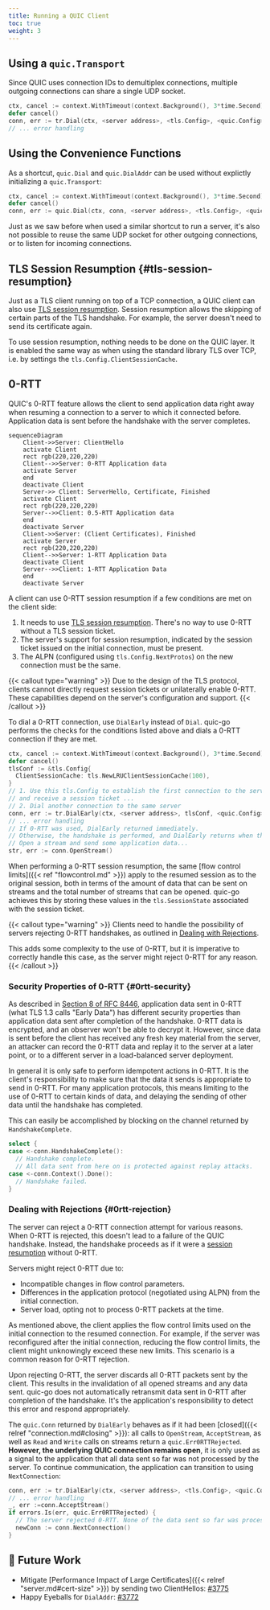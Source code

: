 ```yaml
---
title: Running a QUIC Client
toc: true
weight: 3
---
```


## Using a `quic.Transport`

Since QUIC uses connection IDs to demultiplex connections, multiple outgoing connections can share a single UDP socket.

```go
ctx, cancel := context.WithTimeout(context.Background(), 3*time.Second) // 3s handshake timeout
defer cancel()
conn, err := tr.Dial(ctx, <server address>, <tls.Config>, <quic.Config>)
// ... error handling
```


## Using the Convenience Functions

As a shortcut, `quic.Dial` and `quic.DialAddr` can be used without explictly initializing a `quic.Transport`:

```go
ctx, cancel := context.WithTimeout(context.Background(), 3*time.Second) // 3s handshake timeout
defer cancel()
conn, err := quic.Dial(ctx, conn, <server address>, <tls.Config>, <quic.Config>)
```

Just as we saw before when used a similar shortcut to run a server, it's also not possible to reuse the same UDP socket for other outgoing connections, or to listen for incoming connections.


## TLS Session Resumption {#tls-session-resumption}

Just as a TLS client running on top of a TCP connection, a QUIC client can also use [TLS session resumption](https://datatracker.ietf.org/doc/html/rfc8446#section-2.2). Session resumption allows the skipping of certain parts of the TLS handshake. For example, the server doesn't need to send its certificate again.

To use session resumption, nothing needs to be done on the QUIC layer. It is enabled the same way as when using the standard library TLS over TCP, i.e. by settings the `tls.Config.ClientSessionCache`.


## 0-RTT

QUIC's 0-RTT feature allows the client to send application data right away when resuming a connection to a server to which it connected before. Application data is sent before the handshake with the server completes.

```mermaid
sequenceDiagram
    Client->>Server: ClientHello
    activate Client
    rect rgb(220,220,220)
    Client-->>Server: 0-RTT Application data
    activate Server
    end
    deactivate Client
    Server->> Client: ServerHello, Certificate, Finished
    activate Client
    rect rgb(220,220,220)
    Server-->>Client: 0.5-RTT Application data
    end
    deactivate Server
    Client->>Server: (Client Certificates), Finished
    activate Server
    rect rgb(220,220,220)
    Client-->>Server: 1-RTT Application Data
    deactivate Client
    Server-->>Client: 1-RTT Application Data
    end
    deactivate Server
```


A client can use 0-RTT session resumption if a few conditions are met on the client side:
1. It needs to use [TLS session resumption](#tls-session-resumption). There's no way to use 0-RTT without a TLS session ticket.
2. The server's support for session resumption, indicated by the session ticket issued on the initial connection, must be present.
3. The ALPN (configured using `tls.Config.NextProtos`) on the new connection must be the same.

{{< callout type="warning" >}}
  Due to the design of the TLS protocol, clients cannot directly request session tickets or unilaterally enable 0-RTT. These capabilities depend on the server's configuration and support.
{{< /callout >}}

To dial a 0-RTT connection, use `DialEarly` instead of `Dial`. quic-go performs the checks for the conditions listed above and dials a 0-RTT connection if they are met.

```go
ctx, cancel := context.WithTimeout(context.Background(), 3*time.Second)
defer cancel()
tlsConf := &tls.Config{
  ClientSessionCache: tls.NewLRUClientSessionCache(100),
}
// 1. Use this tls.Config to establish the first connection to the server
// and receive a session ticket ...
// 2. Dial another connection to the same server
conn, err := tr.DialEarly(ctx, <server address>, tlsConf, <quic.Config>)
// ... error handling
// If 0-RTT was used, DialEarly returned immediately.
// Otherwise, the handshake is performed, and DialEarly returns when the handshake completes.
// Open a stream and send some application data...
str, err := conn.OpenStream()
```

When performing a 0-RTT session resumption, the same [flow control limits]({{< ref "flowcontrol.md" >}}) apply to the resumed session as to the original session, both in terms of the amount of data that can be sent on streams and the total number of streams that can be opened. quic-go achieves this by storing these values in the `tls.SessionState` associated with the session ticket.

{{< callout type="warning" >}}
  Clients need to handle the possibility of servers rejecting 0-RTT handshakes, as outlined in [Dealing with Rejections](#0rtt-rejection).

  This adds some complexity to the use of 0-RTT, but it is imperative to correctly handle this case, as the server might reject 0-RTT for any reason.
{{< /callout >}}


### Security Properties of 0-RTT {#0rtt-security}

As described in [Section 8 of RFC 8446](https://datatracker.ietf.org/doc/html/rfc8446#section-8), application data sent in 0-RTT (what TLS 1.3 calls "Early Data") has different security properties than application data sent after completion of the handshake. 0-RTT data is encrypted, and an observer won't be able to decrypt it. However, since data is sent before the client has received any fresh key material from the server, an attacker can record the 0-RTT data and replay it to the server at a later point, or to a different server in a load-balanced server deployment.

In general it is only safe to perform idempotent actions in 0-RTT. It is the client's responsibility to make sure that the data it sends is appropriate to send in 0-RTT. For many application protocols, this means limiting to the use of 0-RTT to certain kinds of data, and delaying the sending of other data until the handshake has completed.

This can easily be accomplished by blocking on the channel returned by `HandshakeComplete`.
```go
select {
case <-conn.HandshakeComplete():
  // Handshake complete.
  // All data sent from here on is protected against replay attacks.
case <-conn.Context().Done():
  // Handshake failed.
}
```


### Dealing with Rejections {#0rtt-rejection}

The server can reject a 0-RTT connection attempt for various reasons. When 0-RTT is rejected, this doesn't lead to a failure of the QUIC handshake. Instead, the handshake proceeds as if it were a [session resumption](#tls-session-resumption) without 0-RTT.

Servers might reject 0-RTT due to:
* Incompatible changes in flow control parameters.
* Differences in the application protocol (negotiated using ALPN) from the initial connection.
* Server load, opting not to process 0-RTT packets at the time.

As mentioned above, the client applies the flow control limits used on the initial connection to the resumed connection. For example, if the server was reconfigured after the initial connection, reducing the flow control limits, the client might unknowingly exceed these new limits. This scenario is a common reason for 0-RTT rejection.

Upon rejecting 0-RTT, the server discards all 0-RTT packets sent by the client. This results in the invalidation of all opened streams and any data sent. quic-go does not automatically retransmit data sent in 0-RTT after completion of the handshake. It's the application's responsibility to detect this error and respond appropriately.

The `quic.Conn` returned by `DialEarly` behaves as if it had been [closed]({{< relref "connection.md#closing" >}}): all calls to `OpenStream`, `AcceptStream`, as well as `Read` and `Write` calls on streams return a `quic.Err0RTTRejected`. **However, the underlying QUIC connection remains open**, it is only used as a signal to the application that all data sent so far was not processed by the server. To continue communication, the application can transition to using `NextConnection`:

```go
conn, err := tr.DialEarly(ctx, <server address>, <tls.Config>, <quic.Config>)
// ... error handling
_, err :=conn.AcceptStream()
if errors.Is(err, quic.Err0RTTRejected) {
  // The server rejected 0-RTT. None of the data sent so far was processed.
  newConn := conn.NextConnection()
}
```


## 📝 Future Work

* Mitigate [Performance Impact of Large Certificates]({{< relref "server.md#cert-size" >}}) by sending two ClientHellos: [#3775](https://github.com/quic-go/quic-go/issues/3775)
* Happy Eyeballs for `DialAddr`: [#3772](https://github.com/quic-go/quic-go/issues/3772)
